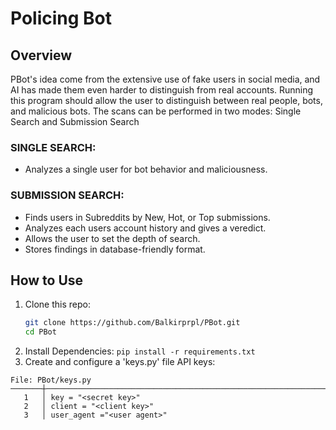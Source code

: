 # Policing Bot

## Overview
PBot's idea come from the extensive use of fake users in social media, and AI has made them even harder to distinguish from real accounts.
Running this program should allow the user to distinguish between real people, bots, and malicious bots. The scans can be performed in two modes: Single Search and Submission Search

### SINGLE SEARCH:
- Analyzes a single user for bot behavior and maliciousness.
### SUBMISSION SEARCH:
- Finds users in Subreddits by New, Hot, or Top submissions.
- Analyzes each users account history and gives a veredict.
- Allows the user to set the depth of search.
- Stores findings in database-friendly format.

## How to Use
1. Clone this repo:
   ```bash
   git clone https://github.com/Balkirprpl/PBot.git
   cd PBot
2. Install Dependencies:
  ```pip install -r requirements.txt```
3. Create and configure a 'keys.py' file API keys:
``` 
File: PBot/keys.py
───────┼────────────────────────────────────────────────────────────────────────
   1   │ key = "<secret key>"
   2   │ client = "<client key>"
   3   │ user_agent ="<user agent>"

